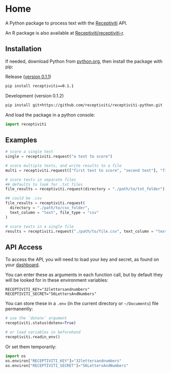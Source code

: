 # Home

A Python package to process text with the <a href="https://www.receptiviti.com" rel="noreferrer" target="_blank">Receptiviti</a> API.

An R package is also available at <a href="https://receptiviti.github.io/receptiviti-r" rel="noreferrer" target="_blank">Receptiviti/receptiviti-r</a>.

## Installation

If needed, download Python from <a href="https://www.python.org/downloads" rel="noreferrer" target="_blank">python.org</a>, then install the package with pip:

Release (<a href="https://pypi.org/project/receptiviti/0.1.1" rel="noreferrer" target="_blank">version 0.1.1</a>)

```sh
pip install receptiviti==0.1.1
```

Development (version 0.1.2)

```sh
pip install git+https://github.com/receptiviti/receptiviti-python.git
```

And load the package in a python console:

```py
import receptiviti
```

## Examples

```py
# score a single text
single = receptiviti.request("a text to score")

# score multiple texts, and write results to a file
multi = receptiviti.request(["first text to score", "second text"], "filename.csv")

# score texts in separate files
## defaults to look for .txt files
file_results = receptiviti.request(directory = "./path/to/txt_folder")

## could be .csv
file_results = receptiviti.request(
  directory = "./path/to/csv_folder",
  text_column = "text", file_type = "csv"
)

# score texts in a single file
results = receptiviti.request("./path/to/file.csv", text_column = "text")
```

## API Access

To access the API, you will need to load your key and secret, as found on your <a href="https://dashboard.receptiviti.com" rel="noreferrer" target="_blank">dashboard</a>.

You can enter these as arguments in each function call, but by default they will be looked for in these environment variables:

```
RECEPTIVITI_KEY="32lettersandnumbers"
RECEPTIVITI_SECRET="56LettersAndNumbers"
```

You can store these in a `.env` (in the current directory or `~/Documents`) file permanently:

```py
# use the `dotenv` argument
receptiviti.status(dotenv=True)

# or load variables in beforehand
receptiviti.readin_env()
```

Or set them temporarily:

```py
import os
os.environ["RECEPTIVITI_KEY"]="32lettersandnumbers"
os.environ["RECEPTIVITI_SECRET"]="56LettersAndNumbers"
```
